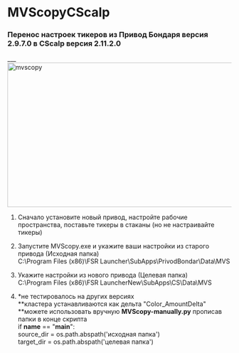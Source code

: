 # MVScopyCScalp
### Перенос настроек тикеров из Привод Бондаря версия 2.9.7.0 в CScalp версия 2.11.2.0
___<img width="592" height="325" alt="mvscopy" src="https://github.com/user-attachments/assets/a6dd769a-19da-4069-91c7-3a348d634c6e" />

1. Сначало установите новый привод, настройте рабочие пространства, поставьте тикеры в стаканы (но не настраивайте тикеры)  

2. Запустите MVScopy.exe и укажите ваши настройки из старого привода (Исходная папка)  
C:\Program Files (x86)\FSR Launcher\SubApps\PrivodBondar\Data\MVS

3. Укажите настройки из нового привода (Целевая папка)  
   C:\Program Files (x86)\FSR LauncherNew\SubApps\CS\Data\MVS

4. *не тестировалось на других версиях  
**кластера устанавливаются как дельта "Color_AmountDelta"  
**можете использовать вручную **MVScopy-manually.py** прописав папки в конце скрипта  
    if __name__ == "__main__":  
     source_dir = os.path.abspath('исходная папка')  
     target_dir = os.path.abspath('целевая папка')  


